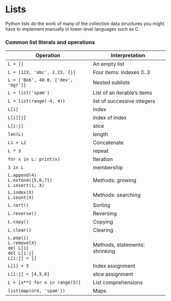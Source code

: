 
# Lists

Python lists do the work of many of the collection data structures you might have to
implement manually in lower-level languages such as C.

### Common list literals and operations

| Operation | Interpretation |
|-----------|----------------|
| `L = []` | An empty list |
| `L = [123, 'abc', 1.23, {}]` | Four items: indexes 0..3 |
| `L = ['Bob', 40.0, ['dev', 'mgr']]` | Nested sublists |
| `L = list('spam')` | List of an iterable’s items |
| `L = list(range(-4, 4))` | list of successive integers |
| `L[i]` | Index |
| `L[i][j]` | index of index |
| `L[i:j]` | slice |
| `len(L)` | length |
| `L1 + L2` | Concatenate |
| `L * 3` | repeat |
| `for x in L: print(x)` | Iteration |
| `3 in L` | membership |
| `L.append(4)` <br> `L.extend([5,6,7])` <br> `L.insert(i, X)` | Methods: growing |
| `L.index(X)` <br> `L.count(X)` | Methods: searching |
| `L.sort()` | Sorting |
| `L.reverse()` | Reversing |
| `L.copy()` | Copying |
| `L.clear()` | Clearing |
| `L.pop(i)` <br> `L.remove(X)` <br> `del L[i]` <br> `del L[i:j]` <br> `L[i:j] = []` | Methods, statements: shrinking |
| `L[i] = 3` | Index assignment |
| `L[i:j] = [4,5,6]` | slice assignment |
| `L = [x**2 for x in range(5)]` | List comprehensions |
| `list(map(ord, 'spam'))` | Maps |